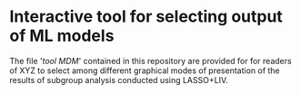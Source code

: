 # **Interactive tool for selecting output of ML models**
The file '_tool MDM_' contained in this repository are provided for for readers of XYZ to select among different graphical modes of presentation of the results of subgroup analysis conducted using LASSO+LIV.

